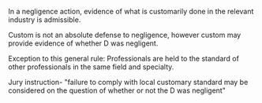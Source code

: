 In a negligence action, evidence of what is customarily done in the relevant industry is admissible. 

Custom is not an absolute defense to negligence, however custom may provide evidence of whether D was negligent. 

Exception to this general rule: 
Professionals are held to the standard of other professionals in the same field and specialty.

Jury instruction- "failure to comply with local customary standard may be considered on the question of whether or not the D was negligent"
